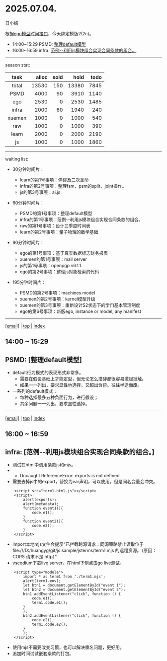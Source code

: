 # 2025.07.04.
日小结

<a id="top"></a>
根据[ego模型时间接口](https://gitee.com/hyg/blog/blob/master/timeflow.md)，今天绑定模版2(2c)。

<a id="index"></a>
- 14:00~15:29	PSMD: [整理default模型](#20250704140000)
- 16:00~16:59	infra: [范例--利用js模块组合实现合同条款的组合。](#20250704160000)

---
season stat:

| task | alloc | sold | hold | todo |
| :---: | ---: | ---: | ---: | ---: |
| total | 13530 | 150 | 13380 | 7845 |
| PSMD | 4000 | 90 | 3910 | 1140 |
| ego | 2530 | 0 | 2530 | 1485 |
| infra | 2000 | 60 | 1940 | 240 |
| xuemen | 1000 | 0 | 1000 | 540 |
| raw | 1000 | 0 | 1000 | 390 |
| learn | 2000 | 0 | 2000 | 2190 |
| js | 1000 | 0 | 1000 | 1860 |

---
waiting list:


- 30分钟时间片：
  - learn的第1号事项：佯谬及二次革命
  - infra的第2号事项：整理fsm、psm的split、joint操作。
  - js的第3号事项：ai.js

- 60分钟时间片：
  - PSMD的第1号事项：整理default模型
  - infra的第1号事项：范例--利用js模块组合实现合同条款的组合。
  - raw的第1号事项：设计三季度时间表
  - learn的第2号事项：量子物理的数学基础

- 90分钟时间片：
  - ego的第1号事项：基于真实数据标志财务报表
  - xuemen的第1号事项：mail server
  - js的第1号事项：openpgp v6.1.1.
  - ego的第2号事项：整理js对象检索的代码

- 195分钟时间片：
  - PSMD的第2号事项：machines model
  - xuemen的第2号事项：kernel模型升级
  - xuemen的第3号事项：重新设计S2状态下的学门基本管理制度
  - ego的第6号事项：新版ego, instance or model, any manifest

---
<a href="mailto:huangyg@mars22.com?subject=关于2025.07.04.[整理default模型]任务&body=日期: 2025.07.04.%0D%0A序号: 6%0D%0A手稿:../../draft/2025/20250704.01.md%0D%0A---请勿修改邮件主题及以上内容 从下一行开始写您的想法---%0D%0A">[email]</a> | [top](#top) | [index](#index)
<a id="20250704140000"></a>
## 14:00 ~ 15:29
## PSMD: [整理default模型]

- default行为模式的表现形式非常多。
	- 需要在假设基础上才能定型，但无论怎么措辞都很容易激起抵触。
	- 如果一一列出，要求显性地选择，又超出负荷。往往半途而废。
- 一系列的default模式：
	- 每种选择最多五种负面行为，进行假设；
	- 其余问题一一列出，要求显性选择。

---
<a href="mailto:huangyg@mars22.com?subject=关于2025.07.04.[范例--利用js模块组合实现合同条款的组合。]任务&body=日期: 2025.07.04.%0D%0A序号: 8%0D%0A手稿:../../draft/2025/20250704.02.md%0D%0A---请勿修改邮件主题及以上内容 从下一行开始写您的想法---%0D%0A">[email]</a> | [top](#top) | [index](#index)
<a id="20250704160000"></a>
## 16:00 ~ 16:59
## infra: [范例--利用js模块组合实现合同条款的组合。]

- 测试在html中调用条款js和mjs。
- <script src="term1.js"></script>
	- Uncaught ReferenceError: exports is not defined
- 需要去掉js中的export，替换为var声明，可以使用。但是同名变量会冲突。
```
	<script src="term1.html.js"></script>
	<script>
		alert(exports);
		alert(metadata);
		function event1(){
			code.e1();
		}
		function event2(){
			code.e2();
		}
	</script>
```
- import本地mjs文件会提示“已拦截跨源请求：同源策略禁止读取位于 file:///D:/huangyg/git/js.sample/jsterms/term1.mjs 的远程资源。（原因：CORS 请求不是 http）”
- vscodium下载live server，在html下侧点击go live测试。
```
	<script type="module">
		import * as term1 from './term1.mjs';
		alert(term1.env);
		let btn1 = document.getElementById("event 1");
		let btn2 = document.getElementById("event 2");
		btn1.addEventListener("click", function () {
			code.e1();
			term1.code.e1();
		}
		);
		btn2.addEventListener("click", function () {
			code.e2();
			term1.code.e2();
		}
		);
	</script>
```
- 使用mjs不需要改变习惯，也可以解决重名问题，更好用。
- 追加时间试试嵌套条款的打包。
